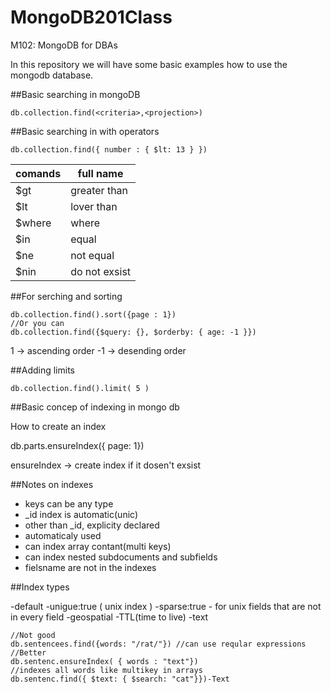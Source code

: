 MongoDB201Class
===============

M102: MongoDB for DBAs

In this repository we will have some basic examples how to use the mongodb database.

##Basic searching in mongoDB
```node
db.collection.find(<criteria>,<projection>)
```

##Basic searching in with operators

```node
db.collection.find({ number : { $lt: 13 } })
```

comands		  | full name
------------- | -------------
$gt           | greater than
$lt 		  | lover than
$where        | where
$in 		  | equal
$ne 		  | not equal
$nin          | do not exsist

##For serching and sorting 

```
db.collection.find().sort({page : 1}) 
//Or you can
db.collection.find({$query: {}, $orderby: { age: -1 }}) 
```
 1 -> ascending order
-1 -> desending order

##Adding limits

```
db.collection.find().limit( 5 )
```

##Basic concep of indexing in mongo db

How to create an index

db.parts.ensureIndex({ page: 1})

ensureIndex -> create index if it dosen't exsist


##Notes on indexes 

- keys can be any type
- _id index is automatic(unic)
- other than _id, explicity declared
- automaticaly used
- can index array contant(multi keys)
- can index nested subdocuments and subfields
- fielsname are not in the indexes

##Index types

-default
-unigue:true ( unix index )
-sparse:true - for unix fields that are not in every field
-geospatial
-TTL(time to live) 
-text

```
//Not good
db.sentencees.find({words: "/rat/"}) //can use reqular expressions
//Better
db.sentenc.ensureIndex( { words : "text"})
//indexes all words like multikey in arrays
db.sentenc.find({ $text: { $search: "cat"}})-Text
```